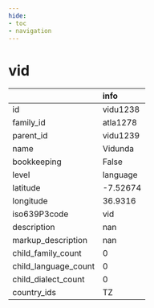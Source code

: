 ```yaml
---
hide:
- toc
- navigation
---
```

# vid
|                      | info     |
|:---------------------|:---------|
| id                   | vidu1238 |
| family_id            | atla1278 |
| parent_id            | vidu1239 |
| name                 | Vidunda  |
| bookkeeping          | False    |
| level                | language |
| latitude             | -7.52674 |
| longitude            | 36.9316  |
| iso639P3code         | vid      |
| description          | nan      |
| markup_description   | nan      |
| child_family_count   | 0        |
| child_language_count | 0        |
| child_dialect_count  | 0        |
| country_ids          | TZ       |